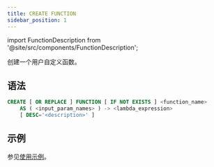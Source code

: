 ```yaml
---
title: CREATE FUNCTION
sidebar_position: 1
---
```

import FunctionDescription from '@site/src/components/FunctionDescription';

<FunctionDescription description="引入或更新于：v1.2.339"/>

创建一个用户自定义函数。

## 语法

```sql
CREATE [ OR REPLACE ] FUNCTION [ IF NOT EXISTS ] <function_name> 
    AS ( <input_param_names> ) -> <lambda_expression> 
    [ DESC='<description>' ]
```

## 示例

参见[使用示例](/guides/query/udf#usage-examples)。
```